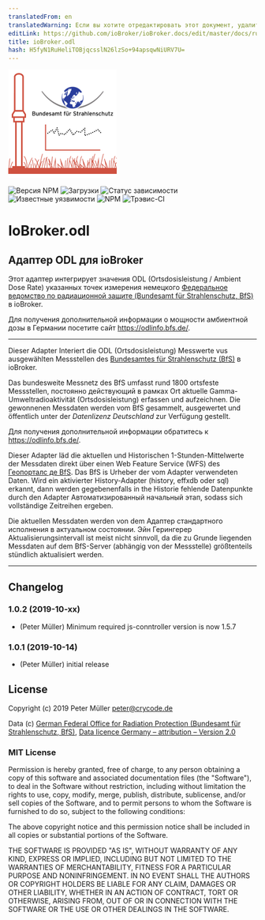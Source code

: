 ```yaml
---
translatedFrom: en
translatedWarning: Если вы хотите отредактировать этот документ, удалите поле «translationFrom», в противном случае этот документ будет снова автоматически переведен
editLink: https://github.com/ioBroker/ioBroker.docs/edit/master/docs/ru/adapterref/iobroker.odl/README.md
title: ioBroker.odl
hash: H5fyN1RuHeliTOBjqcsslN26lzSo+94apsqwNiURV7U=
---
```

![логотип](../../../en/adapterref/iobroker.odl/admin/odl.png)

![Версия NPM](http://img.shields.io/npm/v/iobroker.odl.svg)
![Загрузки](https://img.shields.io/npm/dm/iobroker.odl.svg)
![Статус зависимости](https://img.shields.io/david/crycode-de/iobroker.odl.svg)
![Известные уязвимости](https://snyk.io/test/github/crycode-de/ioBroker.odl/badge.svg)
![NPM](https://nodei.co/npm/iobroker.odl.png?downloads=true)
![Трэвис-CI](http://img.shields.io/travis/crycode-de/ioBroker.odl/master.svg)

# IoBroker.odl
## Адаптер ODL для ioBroker
Этот адаптер интегрирует значения ODL (Ortsdosisleistung / Ambient Dose Rate) указанных точек измерения немецкого [Федеральное ведомство по радиационной защите (Bundesamt für Strahlenschutz, BfS)](https://www.bfs.de/) в ioBroker.

Для получения дополнительной информации о мощности амбиентной дозы в Германии посетите сайт https://odlinfo.bfs.de/.

---

Dieser Adapter Interiert die ODL (Ortsdosisleistung) Messwerte vus ausgewählten Messstellen des [Bundesamtes für Strahlenschutz (BfS)](https://www.bfs.de/) в ioBroker.

Das bundesweite Messnetz des BfS umfasst rund 1800 ortsfeste Messstellen, постоянно действующий в рамках Ort aktuelle Gamma-Umweltradioaktivität (Ortsdosisleistung) erfassen und aufzeichnen. Die gewonnenen Messdaten werden vom BfS gesammelt, ausgewertet und öffentlich unter der _Datenlizenz Deutschland_ zur Verfügung gestellt.

Для получения дополнительной информации обратитесь к https://odlinfo.bfs.de/.

Dieser Adapter läd die aktuellen und Historischen 1-Stunden-Mittelwerte der Messdaten direkt über einen Web Feature Service (WFS) des [Геопорталс де BfS](https://www.imis.bfs.de/geoportal/). Das BfS is Urheber der vom Adapter verwendeten Daten.
Wird ein aktivierter History-Adapter (history, effxdb oder sql) erkannt, dann werden gegebenenfalls in the Historie fehlende Datenpunkte durch den Adapter Автоматизированный начальный этап, sodass sich vollständige Zeitreihen ergeben.

Die aktuellen Messdaten werden von dem Адаптер стандартного исполнения в актуальном состоянии. Эйн Герингерер Aktualisierungsintervall ist meist nicht sinnvoll, da die zu Grunde liegenden Messdaten auf dem BfS-Server (abhängig von der Messstelle) größtenteils stündlich aktualisiert werden.

---

## Changelog
### 1.0.2 (2019-10-xx)
* (Peter Müller) Minimum required js-conntroller version is now 1.5.7

### 1.0.1 (2019-10-14)
* (Peter Müller) initial release

## License

Copyright (c) 2019 Peter Müller <peter@crycode.de>

Data (c) [German Federal Office for Radiation Protection (Bundesamt für Strahlenschutz, BfS)](https://www.bfs.de/), [Data licence Germany – attribution – Version 2.0](http://www.govdata.de/dl-de/by-2-0)

### MIT License

Permission is hereby granted, free of charge, to any person obtaining
a copy of this software and associated documentation files (the
"Software"), to deal in the Software without restriction, including
without limitation the rights to use, copy, modify, merge, publish,
distribute, sublicense, and/or sell copies of the Software, and to
permit persons to whom the Software is furnished to do so, subject to
the following conditions:

The above copyright notice and this permission notice shall be
included in all copies or substantial portions of the Software.

THE SOFTWARE IS PROVIDED "AS IS", WITHOUT WARRANTY OF ANY KIND,
EXPRESS OR IMPLIED, INCLUDING BUT NOT LIMITED TO THE WARRANTIES OF
MERCHANTABILITY, FITNESS FOR A PARTICULAR PURPOSE AND
NONINFRINGEMENT. IN NO EVENT SHALL THE AUTHORS OR COPYRIGHT HOLDERS BE
LIABLE FOR ANY CLAIM, DAMAGES OR OTHER LIABILITY, WHETHER IN AN ACTION
OF CONTRACT, TORT OR OTHERWISE, ARISING FROM, OUT OF OR IN CONNECTION
WITH THE SOFTWARE OR THE USE OR OTHER DEALINGS IN THE SOFTWARE.
